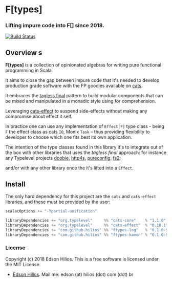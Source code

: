 # F[types]

### Lifting impure code into F[] since 2018.

[![Build Status](https://travis-ci.org/hilios/ftypes.svg?branch=master)](https://travis-ci.org/hilios/ftypes)

## Overview                             s

**F[types]** is a collection of opinionated algebras for writing pure functional programming in Scala.
 
It aims to close the gap between impure code that it's needed to develop production grade software with the FP 
goodies available on [cats](https://github.com/typelevel/cats).

It embraces the [tagless final](https://blog.scalac.io/exploring-tagless-final.html) pattern to build modular
components that can be mixed and manipulated in a monadic style using for comprehension. 

Leveraging [cats-effect](https://github.com/typelevel/cats-effect) to suspend side-effects without making any
compromise about effect it self.

In practice one can use any implementation of `Effect[F]` type class - being `F` the effect class as 
cats `IO`, Monix `Task` – thus providing flexibility to developer to
choose which one fits best its own application.

The intention of the type classes found in this library it's to integrate out of the box with other libraries
that uses the *tagless final* approach: for instance any Typelevel projects
[doobie](http://tpolecat.github.io/doobie/),
[http4s](https://github.com/http4s/http4s),
[pureconfig](https://github.com/pureconfig/pureconfig),
[fs2](https://github.com/functional-streams-for-scala/fs2);

and/or with any other library once the it's lifted into a `Effect`.

## Install

The only hard dependency for this project are the `cats` and `cats-effect` libraries, and these must be provided 
by the user:

```sbt
scalacOptions += "-Ypartial-unification"

libraryDependencies += "org.typelevel"     %% "cats-core"    % "1.1.0"
libraryDependencies += "org.typelevel"     %% "cats-effect"  % "0.10.1"
libraryDependencies += "com.github.hilios" %% "ftypes-log"   % "0.1.0-SNAPSHOT"
libraryDependencies += "com.github.hilios" %% "ftypes-kamon" % "0.1.0-SNAPSHOT"
```

### License

Copyright (c) 2018 Edson Hilios. This is a free software is licensed under the MIT License.

*   [Edson Hilios](http://edson.hilios.com.br). Mail me: edson (at) hilios (dot) com (dot) br
